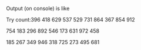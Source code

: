 Output (on console) is like

Try count:396
418 629 537
529 731 864
367 854 912

754 183 296
892 546 173
631 972 458

185 267 349
946 318 725
273 495 681

